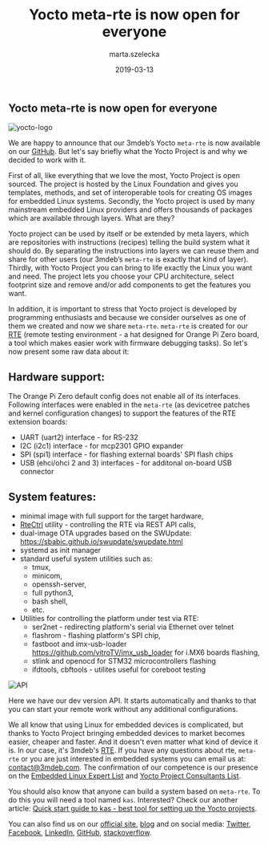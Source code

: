 ﻿---
title: Yocto meta-rte is now open for everyone
author: marta.szelecka
layout: post
published: true
date: 2019-03-13

tags:
    - Yocto
    - meta-rte
    - linux
    - rte
categories:
    - OS Dev
---

## Yocto meta-rte is now open for everyone

![yocto-logo](/img/YoctoProject_Logo_RGB.jpg)

We are happy to announce that our 3mdeb’s Yocto `meta-rte` is now available on
our [GitHub](https://github.com/3mdeb/meta-rte). But let's say briefly what the
Yocto Project is and why we decided to work with it.

First of all, like everything that we love the most, Yocto Project is open
sourced. The project is hosted by the Linux Foundation and gives you templates,
methods, and set of interoperable tools for creating OS images for embedded
Linux systems. Secondly, the Yocto project is used by many mainstream embedded
Linux providers and offers thousands of packages which are available through
layers. What are they?

Yocto project can be used by itself or be extended by meta layers, which are
repositories with instructions (recipes) telling the build system what it should
do. By separating the instructions into layers we can reuse them and share for
other users (our 3mdeb’s `meta-rte` is exactly that kind of layer). Thirdly,
with Yocto Project you can bring to life exactly the Linux you want and need.
The project lets you choose your CPU architecture, select footprint size and
remove and/or add components to get the features you want.

In addition, it is important to stress that Yocto project is developed by
programming enthusiasts and because we consider ourselves as one of them we
created and now we share `meta-rte`. `meta-rte` is created for our
[RTE](https://shop.3mdeb.com/product/rte/) (remote testing environment - a hat
designed for Orange Pi Zero board, a tool which makes easier work with firmware
debugging tasks). So let's now present some raw data about it:

## Hardware support:

The Orange Pi Zero default config does not enable all of its interfaces.
Following interfaces were enabled in the `meta-rte`
(as devicetree patches and kernel configuration changes) to support the
features of the RTE extension boards:

* UART (uart2) interface - for RS-232
* I2C (i2c1) interface - for mcp2301 GPIO expander
* SPI (spi1) interface - for flashing external boards' SPI flash chips
* USB (ehci/ohci 2 and 3) interfaces - for additonal on-board USB connector

## System features:

* minimal image with full support for the target hardware,
* [RteCtrl](https://github.com/3mdeb/RteCtrl) utility - controlling the RTE via
  REST API calls,
* dual-image OTA upgrades based on the SWUpdate: https://sbabic.github.io/swupdate/swupdate.html
* systemd as init manager
* standard useful system utilities such as:
  * tmux,
  * minicom,
  * openssh-server,
  * full python3,
  * bash shell,
  * etc.
* Utilities for controlling the platform under test via RTE:
  * ser2net - redirecting platform's serial via Ethernet over telnet
  * flashrom - flashing platform's SPI chip,
  * fastboot and imx-usb-loader https://github.com/vitroTV/imx_usb_loader for
    i.MX6 boards flashing,
  * stlink and openocd for STM32 microcontrollers flashing
  * ifdtools, cbftools - utilites useful for coreboot testing

![API](/img/REST-API.png)

Here we have our dev version API. It starts automatically and thanks to that you
can start your remote work without any additional configurations.

We all know that using Linux for embedded devices is complicated, but thanks to
Yocto Project bringing embedded devices to market becomes easier, cheaper and
faster. And it doesn't even matter what kind of device it is. In our case, it's
3mdeb's [RTE](https://shop.3mdeb.com/product/rte/). If you have any questions
about rte, `meta-rte` or you are just interested in embedded systems you can
email us at: contact@3mdeb.com. The confirmation of our competence is our
presence on the [Embedded Linux Expert List](https://elinux.org/Experts#The_List)
and [Yocto Project Consultants List](https://www.yoctoproject.org/community/consultants/).

You should also know that anyone can build a system based on `meta-rte`. To do
this you will need a tool named `kas`. Interested? Check our another article:
[Quick start guide to kas - best tool for setting up the Yocto projects](https://3mdeb.com/os-dev/get-started-kas-yocto/).

You can also find us on our [official site](https://3mdeb.com/), [blog](https://3mdeb.com/news-ideas/)
and on social media: [Twitter](https://twitter.com/3mdeb_com),
[Facebook](https://www.facebook.com/3mdeb), [LinkedIn](https://www.linkedin.com/company/3mdeb),
[GitHub](https://github.com/3mdeb),
[stackoverflow](https://stackoverflow.com/users/587395/piotr-kr%C3%B3l).
